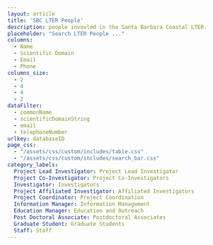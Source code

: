 ```yaml
---
layout: article
title: 'SBC LTER People'
description: people invovled in the Santa Barbara Coastal LTER.
placeholder: "Search LTER People ..."
columns:
  - Name
  - Scientific Domain
  - Email
  - Phone
columns_size:
  - 2
  - 4
  - 4
  - 2
dataFilter:
  - commonName
  - scientificDomainString
  - email
  - telephoneNumber
urlkey: databaseID
page_css:
  - "/assets/css/custom/includes/table.css"
  - "/assets/css/custom/includes/search_bar.css"
category_labels:
  Project Lead Investigator: Project Lead Investigator
  Project Co-Investigator: Project Co-Investigators
  Investigator: Investigators
  Project Affiliated Investigator: Affiliated Investigators
  Project Coordinator: Project Coordination
  Information Manager: Information Management
  Education Manager: Education and Outreach
  Post Doctoral Associate: Postdoctoral Associates
  Graduate Student: Graduate Students
  Staff: Staff
---
```


<div id="table-content" style="display: none;">

  <h1>SBC LTER People</h1>

	{% include search_bar.html placeholder=page.placeholder %}

	{% assign bio_groups = site.data.people_bios | group_by: "projectRole" %}

	{% for bios in bio_groups %}
		{% include table.html columns = page.columns
							  columns_size = page.columns_size
							  data = bios
							  dataFilter = page.dataFilter
							  urlkey = page.urlkey
							  category_labels = page.category_labels %}
	{% endfor %}
</div>

<br/>

<script src="/assets/js/table.js"/>

